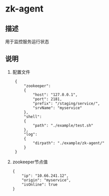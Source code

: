 zk-agent
=====

## 描述
用于监控服务运行状态

## 说明

1. 配置文件
	```
	 {
	     "zookeeper":
	     {
	         "host": "127.0.0.1",
	         "port": 2181,
	         "prefix": "/staging/service/",
	         "srvName": "myservice"
	     },
	     "shell":
	     {
	         "path": "./example/test.sh"
	     },
	     "log":
	     {
	         "dirpath": "./example/zk-agent/"
	     }
	 }
	```
2. zookeeper节点值
	```
	{
	    "ip": "10.66.241.12",
	    "origin": "myservice",
	    "isOnline": true
	}
	```